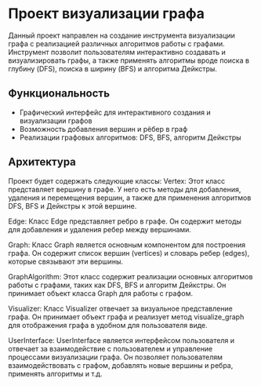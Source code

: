# Проект визуализации графа

Данный проект направлен на создание инструмента визуализации графа с реализацией различных алгоритмов работы с графами. Инструмент позволит пользователям интерактивно создавать и визуализировать графы, а также применять алгоритмы вроде поиска в глубину (DFS), поиска в ширину (BFS) и алгоритма Дейкстры.

## Функциональность
- Графический интерфейс для интерактивного создания и визуализации графов
- Возможность добавления вершин и рёбер в граф
- Реализации графовых алгоритмов: DFS, BFS, алгоритм Дейкстры

## Архитектура
Проект будет содержать следующие классы:
Vertex:
Этот класс представляет вершину в графе. У него есть методы для добавления, удаления и перемещения вершин, а также для применения алгоритмов DFS, BFS и Дейкстры к этой вершине.

Edge:
Класс Edge представляет ребро в графе. Он содержит методы для добавления и удаления ребер между вершинами.

Graph:
Класс Graph является основным компонентом для построения графа. Он содержит список вершин (vertices) и словарь ребер (edges), которые связывают эти вершины.

GraphAlgorithm:
Этот класс содержит реализации основных алгоритмов работы с графами, таких как DFS, BFS и алгоритм Дейкстры. Он принимает объект класса Graph для работы с графом.

Visualizer:
Класс Visualizer отвечает за визуальное представление графа. Он принимает объект графа и реализует метод visualize_graph для отображения графа в удобном для пользователя виде.

UserInterface:
UserInterface является интерфейсом пользователя и отвечает за взаимодействие с пользователем и управление процессами визуализации графа. Он позволяет пользователям взаимодействовать с графом, добавлять новые вершины и ребра, применять алгоритмы и т.д.

